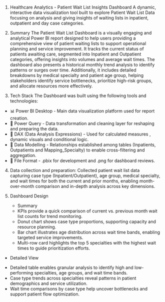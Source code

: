 1. Healthcare Analytics - Patient Wait List Insights Dashboard
A dynamic, interactive data visualization tool built to explore Patient Wait List Data focusing on analysis and giving insights of waiting lists in inpatient, outpatient and day case categories.

2. Summary
The Patient Wait List Dashboard is a visually engaging and analytical Power BI report designed to help users providing a comprehensive view of patient waiting lists to support operational planning and service improvement. It tracks the current status of patients awaiting care, segmented into Inpatient and Outpatient categories, offering insights into volumes and average wait times. The dashboard also presents a historical monthly trend analysis to identify patterns or surges over time. Additionally, it includes detailed breakdowns by medical specialty and patient age group, helping stakeholders identify service bottlenecks, prioritize high-risk groups, and allocate resources more effectively.

3. Tech Stack
The Dashboard was built using the following tools and technologies:
* 📊 Power BI Desktop - Main data visualization platform used for report creation.
* 📂 Power Query - Data transformation and cleaning layer for reshaping and preparing the data.
* 🧠 DAX (Data Analysis Expressions) - Used for calculated measures , dynamic visuals and conditional logic.
* 📝 Data Modelling - Relationships established among tables (Inpatients, Outpatients and Mapping_Specialty) to enable cross-filtering and aggregation.
* 📁 File Format - .pbix for development and .png for dashboard reviews.

4. Data collection and preparation:
Collected patient wait list data capturing case type (Inpatient/Outpatient), age group, medical specialty, and wait times for both the current and prior months, enabling month-over-month comparison and in-depth analysis across key dimensions.

5. Dashboard Design
   - Summary
   * KPIs provide a quick comparison of current vs. previous month wait list counts for trend monitoring.
   * Donut chart shows case type proportions, supporting capacity and resource planning.
   * Bar chart illustrates age distribution across wait time bands, enabling targeted service improvements.
   * Multi-row card highlights the top 5 specialties with the highest wait times to guide prioritization efforts.

  - Detailed View
  * Detailed table enables granular analysis to identify high and low-performing specialties, age groups, and wait time bands.
  * Case type trends across specialties reveal patterns in patient demographics and service utilization.
  * Wait time comparisons by case type help uncover bottlenecks and support patient flow optimization.
